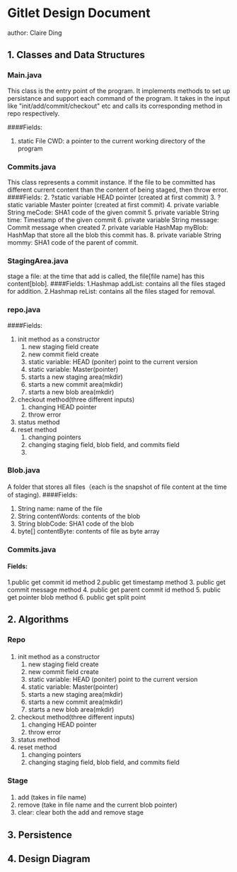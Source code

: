 # Gitlet Design Document
author: Claire Ding



## 1. Classes and Data Structures

### Main.java
This class is the entry point of the program. It implements methods to set up persistance and support each command of the program.
It takes in the input like "init/add/commit/checkout" etc and calls its corresponding method in repo respectively.

####Fields:
1. static File CWD: a pointer to the current working directory of the program

### Commits.java
This class represents a commit instance. If the file to be committed has different current content than the content of being staged, then throw error.
####Fields:
2. ?static variable HEAD pointer (created at first commit)
3. ?static variable Master pointer (created at first commit)
4. private variable String meCode: SHA1 code of the given commit
5. private variable String time: Timestamp of the given commit
6. private variable String message: Commit message when created
7. private variable HashMap myBlob: HashMap that store all the blob this commit has.
8. private variable String mommy: SHA1 code of the parent of commit.

### StagingArea.java
stage a file: at the time that add is called, the file[file name] has this content[blob].
####Fields:
1.Hashmap addList: contains all the files staged for addition.
2.Hashmap reList: contains all the files staged for removal.
### repo.java

####Fields:
1. init method as a constructor
   1. new staging field create
   2. new commit field create
   3. static variable: HEAD (poniter) point to the current version
   4. static variable: Master(pointer) 
   5. starts a new staging area(mkdir)
   6. starts a new commit area(mkdir)
   7. starts a new blob area(mkdir)
2. checkout method(three different inputs)
   1. changing HEAD pointer
   2. throw error
3. status method
4. reset method
   1. changing pointers
   2. changing staging field, blob field, and commits field
   3. 

### Blob.java
A folder that stores all files（each is the snapshot of file content at the time of staging).
####Fields:
1. String name: name of the file
2. String contentWords: contents of the blob
3. String blobCode: SHA1 code of the blob
4. byte[] contentByte: contents of file as byte array

### Commits.java
#### Fields:
1.public get commit id method 
2.public get timestamp method 
3. public get commit message method
4. public get parent commit id method
5. public get pointer blob method
6. public get split point

## 2. Algorithms
### Repo
####
1. init method as a constructor
   1. new staging field create
   2. new commit field create
   3. static variable: HEAD (poniter) point to the current version
   4. static variable: Master(pointer)
   5. starts a new staging area(mkdir)
   6. starts a new commit area(mkdir)
   7. starts a new blob area(mkdir)
2. checkout method(three different inputs)
   1. changing HEAD pointer
   2. throw error
3. status method
4. reset method
   1. changing pointers
   2. changing staging field, blob field, and commits field
   
### Stage
####
1. add (takes in file name)
2. remove (take in file name and the current blob pointer)
3. clear: clear both the add and remove stage




## 3. Persistence



## 4. Design Diagram


